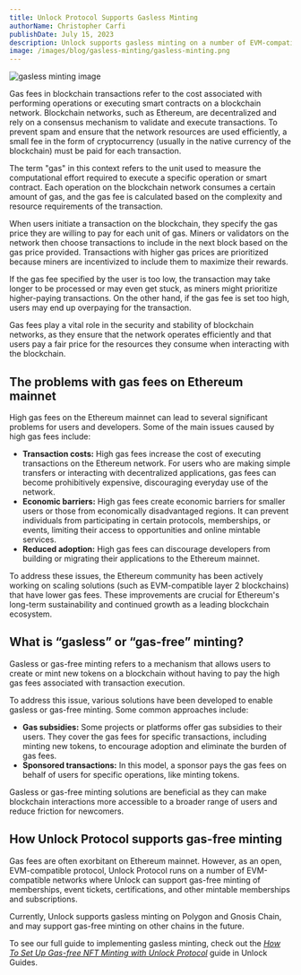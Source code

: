 ```yaml
---
title: Unlock Protocol Supports Gasless Minting
authorName: Christopher Carfi
publishDate: July 15, 2023
description: Unlock supports gasless minting on a number of EVM-compatible networks.
image: /images/blog/gasless-minting/gasless-minting.png
---
```


![gasless minting image](/images/blog/gasless-minting/gasless-minting.png)

Gas fees in blockchain transactions refer to the cost associated with performing operations or executing smart contracts on a blockchain network. Blockchain networks, such as Ethereum, are decentralized and rely on a consensus mechanism to validate and execute transactions. To prevent spam and ensure that the network resources are used efficiently, a small fee in the form of cryptocurrency (usually in the native currency of the blockchain) must be paid for each transaction.

The term "gas" in this context refers to the unit used to measure the computational effort required to execute a specific operation or smart contract. Each operation on the blockchain network consumes a certain amount of gas, and the gas fee is calculated based on the complexity and resource requirements of the transaction.

When users initiate a transaction on the blockchain, they specify the gas price they are willing to pay for each unit of gas. Miners or validators on the network then choose transactions to include in the next block based on the gas price provided. Transactions with higher gas prices are prioritized because miners are incentivized to include them to maximize their rewards.

If the gas fee specified by the user is too low, the transaction may take longer to be processed or may even get stuck, as miners might prioritize higher-paying transactions. On the other hand, if the gas fee is set too high, users may end up overpaying for the transaction.

Gas fees play a vital role in the security and stability of blockchain networks, as they ensure that the network operates efficiently and that users pay a fair price for the resources they consume when interacting with the blockchain.

## The problems with gas fees on Ethereum mainnet

High gas fees on the Ethereum mainnet can lead to several significant problems for users and developers. Some of the main issues caused by high gas fees include:

- **Transaction costs:** High gas fees increase the cost of executing transactions on the Ethereum network. For users who are making simple transfers or interacting with decentralized applications, gas fees can become prohibitively expensive, discouraging everyday use of the network.
- **Economic barriers:** High gas fees create economic barriers for smaller users or those from economically disadvantaged regions. It can prevent individuals from participating in certain protocols, memberships, or events, limiting their access to opportunities and online mintable services.
- **Reduced adoption:** High gas fees can discourage developers from building or migrating their applications to the Ethereum mainnet.

To address these issues, the Ethereum community has been actively working on scaling solutions (such as EVM-compatible layer 2 blockchains) that have lower gas fees. These improvements are crucial for Ethereum's long-term sustainability and continued growth as a leading blockchain ecosystem.

## What is “gasless” or “gas-free” minting?

Gasless or gas-free minting refers to a mechanism that allows users to create or mint new tokens on a blockchain without having to pay the high gas fees associated with transaction execution.

To address this issue, various solutions have been developed to enable gasless or gas-free minting. Some common approaches include:

- **Gas subsidies:** Some projects or platforms offer gas subsidies to their users. They cover the gas fees for specific transactions, including minting new tokens, to encourage adoption and eliminate the burden of gas fees.
- **Sponsored transactions:** In this model, a sponsor pays the gas fees on behalf of users for specific operations, like minting tokens.

Gasless or gas-free minting solutions are beneficial as they can make blockchain interactions more accessible to a broader range of users and reduce friction for newcomers.

## How Unlock Protocol supports gas-free minting

Gas fees are often exorbitant on Ethereum mainnet. However, as an open, EVM-compatible protocol, Unlock Protocol runs on a number of EVM-compatible networks where Unlock can support gas-free minting of memberships, event tickets, certifications, and other mintable memberships and subscriptions.

Currently, Unlock supports gasless minting on Polygon and Gnosis Chain, and may support gas-free minting on other chains in the future. 

To see our full guide to implementing gasless minting, check out the [*How To Set Up Gas-free NFT Minting with Unlock Protocol*](https://unlock-protocol.com/guides/gas-free-nft-minting/) guide in Unlock Guides.
